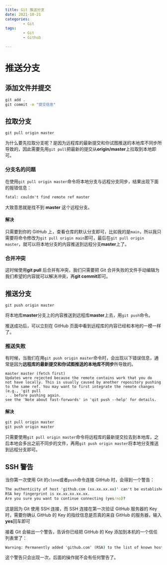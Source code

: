 ```yaml
---
title: Git 推送分支
date: 2021-10-21
categories:
        - Git
tags:
        - Git
        - Github

---
```


# 推送分支



## 添加文件并提交

```cmd
git add .
git commit -m "提交信息"
```

## 拉取分支

```
git pull origin master
```

为什么要先拉取分支呢？是因为远程库的最新提交和你试图推送的本地库不同步所导致的，因此需要先用`git pull`把最新的提交从**origin/master**上拉取到本地即可。

### 分支名的问题

在使用`git pull origin master`命令将本地分支与远程分支同步，结果出现下面的报错信息：

```cmd
fatal: couldn't find remote ref master
```

大致意思就是找不到 **master** 这个远程分支。

#### 解决

只需要到你的 GitHub 上，查看仓库的默认分支即可，比如我的是`main`，所以我只需要将命令修改为`git pull origin main`即可，最后在`git pull origin master`，就可以将本地分支的内容推送到远程分支**master**上了。

### 合并冲突

这时候使用**git pull** 后合并有冲突，我们只需要把 Git 合并失败的文件手动编辑为我们希望的内容就可以解决冲突，再**git commit**即可。

## 推送分支

```
git push origin master
```

将本地库**master**分支上的内容推送到远程库**master**上去，用`git push`命令。

推送成功后，可以立刻在 GitHub 页面中看到远程库的内容已经和本地的一模一样了。

### 推送失败

有时候，当我们在用`git push origin master`命令时，会出现以下错误信息，通常是因为**远程库的最新提交和你试图推送的本地库不同步**所导致的。

```
master master (fetch first)
Updates were rejected because the remote contains work that you do
not have locally. This is usually caused by another repository pushing
to the same ref. You may want to first integrate the remote changes
(e.g., 'git pull
. . before pushing again.
see the 'Note about fast-forwards' in 'qit push --help' for details.
```

#### 解决

```cmd
git pull origin master
git push origin master
```

只需要使用`git pull origin master`命令将远程库的最新提交拉去到本地库，之后本地会多出之前不同步的文件，再用`git push origin master`将本地分支推送到远程分支即可。

## SSH 警告

当你第一次使用 Git 的`clone`或者`push`命令连接 GitHub 时，会得到一个警告：

```cmd
The authenticity of host 'github.com (xx.xx.xx.xx)' can't be established.
RSA key fingerprint is xx.xx.xx.xx.xx.
Are you sure you want to continue connecting (yes/no)?
```

这是因为 Git 使用 SSH 连接，而 SSH 连接在第一次验证 GitHub 服务器的 Key 时，需要你确认 GitHub 的 Key 的指纹信息是否真的来自 GitHub 的服务器，输入**yes**回车即可

接着 Git 会输出一个警告，告诉你已经把 GitHub 的 Key 添加到本机的一个信任列表里了：

```cmd
Warning: Permanently added 'github.com' (RSA) to the list of known hosts.
```

这个警告只会出现一次，后面的操作就不会有任何警告了。
